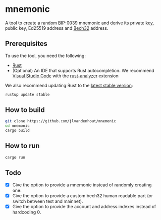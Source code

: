 # mnemonic

A tool to create a random [BIP-0039](https://github.com/bitcoin/bips/blob/master/bip-0039.mediawiki) mnemonic and derive its private key, public key, Ed25519 address and [Bech32](https://github.com/bitcoin/bips/blob/master/bip-0173.mediawiki) address.

## Prerequisites
To use the tool, you need the following:
- [Rust](https://www.rust-lang.org/tools/install)
- (Optional) An IDE that supports Rust autocompletion. We recommend [Visual Studio Code](https://code.visualstudio.com/Download) with the [rust-analyzer](https://marketplace.visualstudio.com/items?itemName=matklad.rust-analyzer) extension

We also recommend updating Rust to the [latest stable version](https://github.com/rust-lang/rustup.rs#keeping-rust-up-to-date):

```bash
rustup update stable
```

## How to build
```bash
git clone https://github.com/jlvandenhout/mnemonic
cd mnemonic
cargo build
```

## How to run
```bash
cargo run
```

## Todo
- [x] Give the option to provide a mnemonic instead of randomly creating one.
- [x] Give the option to provide a custom bech32 human readable part (or switch between test and mainnet).
- [x] Give the option to provide the account and address indexes instead of hardcoding 0.